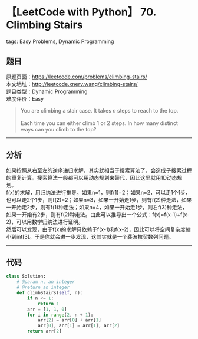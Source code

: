 # 【LeetCode with Python】 70. Climbing Stairs
tags: Easy Problems, Dynamic Programming

## 题目
原题页面：<https://leetcode.com/problems/climbing-stairs/><br/>
本文地址：<http://leetcode.xnerv.wang/climbing-stairs/><br/>
题目类型：Dynamic Programming<br/>
难度评价：Easy<br/>

> You are climbing a stair case. It takes *n* steps to reach to the top.<br/>
><br/>
> Each time you can either climb 1 or 2 steps. In how many distinct ways can you climb to the top?<br/>

<!-- more -->

---
## 分析
如果按照从右至左的逆序递归求解，其实就相当于搜索算法了，会造成子搜索过程的重复计算。搜索算法一般都可以用动态规划来替代，因此这里就用1D动态规划。<br/>
f(x)的求解，用归纳法进行推导。如果n=1，则f(1)=2；如果n=2，可以走1个1步，也可以走2个1步，则f(2)=2；如果n=3，如果一开始走1步，则有f(2)种走法，如果一开始走2步，则有f(1)种走法；如果n=4，如果一开始走1步，则右f(3)种走法，如果一开始有2步，则有f(2)种走法。由此可以推导出一个公式：f(x)=f(x-1)+f(x-2)，可以用数学归纳法进行证明。<br/>
然后可以发现，由于f(x)的求解只依赖于f(x-1)和f(x-2)，因此可以将空间复杂度缩小到int[3]。于是你就会进一步发现，这其实就是一个裴波拉契数列问题。<br/>

---
## 代码
``` python
class Solution:
    # @param n, an integer
    # @return an integer
    def climbStairs(self, n):
        if n <= 1:
            return 1
        arr = [1, 1, 0]
        for i in range(2, n + 1):
            arr[2] = arr[0] + arr[1]
            arr[0], arr[1] = arr[1], arr[2]
        return arr[2]
```
